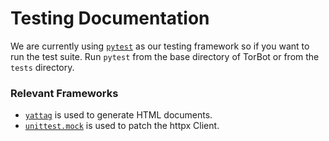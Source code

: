# Testing Documentation

We are currently using [`pytest`](https://docs.pytest.org/en/latest/) as our testing framework so if you want to run the test suite. Run `pytest` from the base directory of TorBot or from the `tests` directory.

### Relevant Frameworks
- [`yattag`](https://www.yattag.org/) is used to generate HTML documents.
- [`unittest.mock`](https://docs.python.org/3/library/unittest.mock.html) is used to patch the httpx Client.
